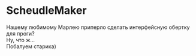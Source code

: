 # ScheudleMaker
Нашему любимому Марлею приперло сделать интерфейсную обертку для проги?\
Ну, что ж...\
Побалуем старика)
